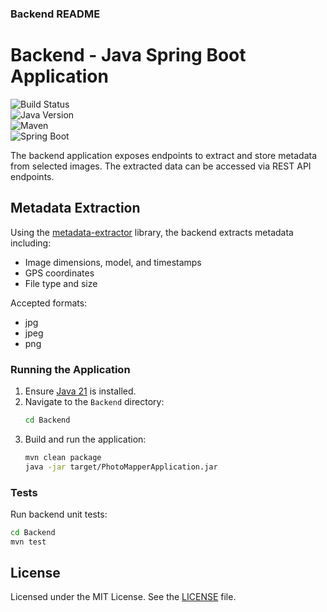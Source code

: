 ### **Backend README**

# Backend - Java Spring Boot Application
![Build Status](https://github.com/Danzigerrr/Photo-mapper/actions/workflows/SpringBootRunUnitTests.yml/badge.svg)  
![Java Version](https://img.shields.io/badge/Java-21-blue)  
![Maven](https://img.shields.io/badge/Maven-3.8.1-red)  
![Spring Boot](https://img.shields.io/badge/Spring%20Boot-3.1.4-green)

The backend application exposes endpoints to extract and store metadata from selected images. The extracted data can be accessed via REST API endpoints.

## Metadata Extraction
Using the [metadata-extractor](https://github.com/drewnoakes/metadata-extractor) library, the backend extracts metadata including:
- Image dimensions, model, and timestamps
- GPS coordinates
- File type and size

Accepted formats:
- jpg
- jpeg
- png

### Running the Application

1. Ensure [Java 21](https://www.oracle.com/java/technologies/javase/jdk21-archive-downloads.html) is installed.
2. Navigate to the `Backend` directory:
   ```bash
   cd Backend
   ```
3. Build and run the application:
   ```bash
   mvn clean package
   java -jar target/PhotoMapperApplication.jar
   ```

### Tests
Run backend unit tests:
```bash
cd Backend
mvn test
```

## License
Licensed under the MIT License. See the [LICENSE](../LICENSE) file.